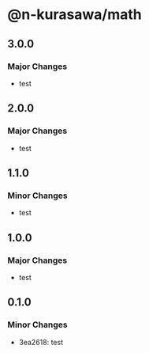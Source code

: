 # @n-kurasawa/math

## 3.0.0

### Major Changes

- test

## 2.0.0

### Major Changes

- test

## 1.1.0

### Minor Changes

- test

## 1.0.0

### Major Changes

- test

## 0.1.0

### Minor Changes

- 3ea2618: test

